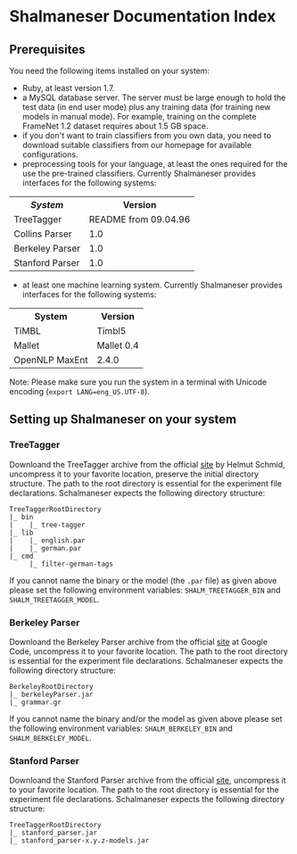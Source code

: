 # Shalmaneser Documentation Index

## Prerequisites

You need the following items installed on your system:
- Ruby, at least version 1.7.
- a MySQL database server. The server must be large enough to hold the test data (in end user mode) plus any training data (for training new models in manual mode). For example, training on the complete FrameNet 1.2 dataset requires about 1.5 GB space.
- if you don't want to train classifiers from you own data, you need to download suitable classifiers from our homepage for available configurations.
- preprocessing tools for your language, at least the ones required for the use the pre-trained classifiers. Currently Shalmaneser provides interfaces for the following systems:

<table>
<tr>
<th><em>System</th><th>Version</th>
</tr>
<tr>
<td>TreeTagger</td><td>README from 09.04.96</td>
</tr>
<tr>
<td>Collins Parser</td><td>1.0</td>
</tr>
<tr>
<td>Berkeley Parser</td><td>1.0</td>
</tr>
<tr>
<td>Stanford Parser</td><td>1.0</td>
</tr>
</table>

- at least one machine learning system. Currently Shalmaneser provides interfaces for the following systems:
<table>
<tr>
<th>System</th><th>Version</th>
</tr>
<tr>
<td>TiMBL</td><td>Timbl5</td>
</tr>
<tr>
<td>Mallet</td><td>Mallet 0.4</td>
</tr>
<tr>
<td>OpenNLP MaxEnt</td><td>2.4.0</td>
</tr>
</table>

Note: Please make sure you run the system in a terminal with Unicode encoding (``export LANG=eng_US.UTF-8``).

## Setting up Shalmaneser on your system

### TreeTagger
Downloand the TreeTagger archive from the official [site](http://www.cis.uni-muenchen.de/~schmid/tools/TreeTagger/) by Helmut Schmid, uncompress it to your favorite location, preserve the initial directory structure. The path to the root directory is essential for the experiment file declarations. Schalmaneser expects the following directory structure:

    TreeTaggerRootDirectory
    |_ bin
    |    |_ tree-tagger
    |_ lib
    |    |_ english.par
    |    |_ german.par
    |_ cmd
         |_ filter-german-tags

If you cannot name the binary or the model (the ``.par`` file) as given above please set the following environment variables: ``SHALM_TREETAGGER_BIN`` and ``SHALM_TREETAGGER_MODEL``.


### Berkeley Parser
Downloand the Berkeley Parser archive from the official [site](https://code.google.com/p/berkeleyparser/downloads/list) at Google Code, uncompress it to your favorite location. The path to the root directory is essential for the experiment file declarations. Schalmaneser expects the following directory structure:

    BerkeleyRootDirectory
    |_ berkeleyParser.jar
    |_ grammar.gr

If you cannot name the binary and/or the model as given above please set the following environment variables: ``SHALM_BERKELEY_BIN`` and ``SHALM_BERKELEY_MODEL``.

### Stanford Parser

Downloand the Stanford Parser archive from the official [site](http://nlp.stanford.edu/software/lex-parser.shtml), uncompress it to your favorite location. The path to the root directory is essential for the experiment file declarations. Schalmaneser expects the following directory structure:

    TreeTaggerRootDirectory
    |_ stanford_parser.jar
    |_ stanford_parser-x.y.z-models.jar

